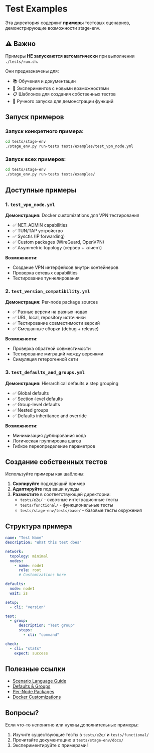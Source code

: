 # Test Examples

Эта директория содержит **примеры** тестовых сценариев, демонстрирующие возможности stage-env.

## ⚠️ Важно

Примеры **НЕ запускаются автоматически** при выполнении `./tests/run.sh`.

Они предназначены для:
- 📚 Обучения и документации
- 🔬 Экспериментов с новыми возможностями
- 📋 Шаблонов для создания собственных тестов
- 🧪 Ручного запуска для демонстрации функций

## Запуск примеров

### Запуск конкретного примера:
```bash
cd tests/stage-env
./stage_env.py run-tests tests/examples/test_vpn_node.yml
```

### Запуск всех примеров:
```bash
cd tests/stage-env
./stage_env.py run-tests tests/examples/
```

## Доступные примеры

### 1. `test_vpn_node.yml`
**Демонстрация:** Docker customizations для VPN тестирования
- ✅ NET_ADMIN capabilities
- ✅ TUN/TAP устройство
- ✅ Sysctls (IP forwarding)
- ✅ Custom packages (WireGuard, OpenVPN)
- ✅ Asymmetric topology (сервер + клиент)

**Возможности:**
- Создание VPN интерфейсов внутри контейнеров
- Проверка сетевых capabilities
- Тестирование туннелирования

### 2. `test_version_compatibility.yml`
**Демонстрация:** Per-node package sources
- ✅ Разные версии на разных нодах
- ✅ URL, local, repository источники
- ✅ Тестирование совместимости версий
- ✅ Смешанные сборки (debug + release)

**Возможности:**
- Проверка обратной совместимости
- Тестирование миграций между версиями
- Симуляция гетерогенной сети

### 3. `test_defaults_and_groups.yml`
**Демонстрация:** Hierarchical defaults и step grouping
- ✅ Global defaults
- ✅ Section-level defaults
- ✅ Group-level defaults
- ✅ Nested groups
- ✅ Defaults inheritance and override

**Возможности:**
- Минимизация дублирования кода
- Логическая группировка шагов
- Гибкое переопределение параметров

## Создание собственных тестов

Используйте примеры как шаблоны:

1. **Скопируйте** подходящий пример
2. **Адаптируйте** под ваши нужды
3. **Разместите** в соответствующей директории:
   - `tests/e2e/` - сквозные интеграционные тесты
   - `tests/functional/` - функциональные тесты
   - `tests/stage-env/tests/base/` - базовые тесты окружения

## Структура примера

```yaml
name: "Test Name"
description: "What this test does"

network:
  topology: minimal
  nodes:
    - name: node1
      role: root
      # Customizations here

defaults:
  node: node1
  wait: 2s

setup:
  - cli: "version"

test:
  - group:
      description: "Test group"
      steps:
        - cli: "command"

check:
  - cli: "stats"
    expect: success
```

## Полезные ссылки

- [Scenario Language Guide](../../docs/ru/scenarios/Glossary.md)
- [Defaults & Groups](../../docs/ru/scenarios/Defaults-And-Groups.md)
- [Per-Node Packages](../../docs/en/Per-Node-Packages.md)
- [Docker Customizations](../../config/stage-env.cfg.default#L340)

## Вопросы?

Если что-то непонятно или нужны дополнительные примеры:
1. Изучите существующие тесты в `tests/e2e/` и `tests/functional/`
2. Прочитайте документацию в `tests/stage-env/docs/`
3. Экспериментируйте с примерами!

